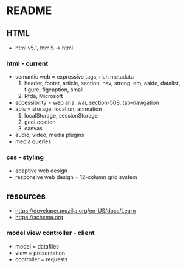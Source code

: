 # README

## HTML

- html v5.1, html5 -> html

### html - current

- semantic web = expressive tags, rich metadata
	1) header, footer, article, section, nav, strong, em, aside, datalist, figure, figcaption, small
	2) Rfda, Microsoft
- accessibility = web aria, wai, section-508, tab-navigation
- apis = storage, location, animation
	1) localStorage, sessionStorage
	2) geoLocation
	3) canvas
- audio, video, media plugins
- media queries

### css - styling

- adaptive web design
- responsive web design = 12-column grid system

## resources

- https://developer.mozilla.org/en-US/docs/Learn
- https://schema.org

### model view controller - client

- model = datafiles
- view = presentation
- controller = requests
